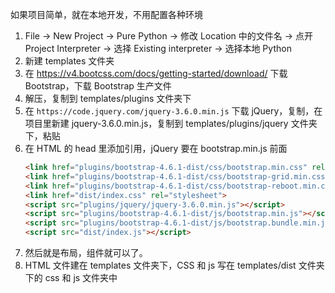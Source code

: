 
如果项目简单，就在本地开发，不用配置各种环境   

1. File -> New Project -> Pure Python -> 修改 Location 中的文件名 -> 点开 Project Interpreter -> 选择 Existing interpreter -> 选择本地 Python    
2. 新建 templates 文件夹    
3. 在 https://v4.bootcss.com/docs/getting-started/download/ 下载 Bootstrap，下载 Bootstrap 生产文件   
4. 解压，复制到 templates/plugins 文件夹下      
5. 在 `https://code.jquery.com/jquery-3.6.0.min.js` 下载 jQuery，复制，在项目里新建 jquery-3.6.0.min.js，复制到 templates/plugins/jquery 文件夹下，粘贴   
6. 在 HTML 的 head 里添加引用，jQuery 要在 bootstrap.min.js 前面   
    ```html
    <link href="plugins/bootstrap-4.6.1-dist/css/bootstrap.min.css" rel="stylesheet">
    <link href="plugins/bootstrap-4.6.1-dist/css/bootstrap-grid.min.css" rel="stylesheet">
    <link href="plugins/bootstrap-4.6.1-dist/css/bootstrap-reboot.min.css">
    <link href="dist/index.css" rel="stylesheet">
    <script src="plugins/jquery/jquery-3.6.0.min.js"></script>
    <script src="plugins/bootstrap-4.6.1-dist/js/bootstrap.min.js"></script>
    <script src="plugins/bootstrap-4.6.1-dist/js/bootstrap.bundle.min.js"></script>
    <script src="dist/index.js"></script>
    ```
7. 然后就是布局，组件就可以了。   
8. HTML 文件建在 templates 文件夹下，CSS 和 js 写在 templates/dist 文件夹下的 css 和 js 文件夹中    
